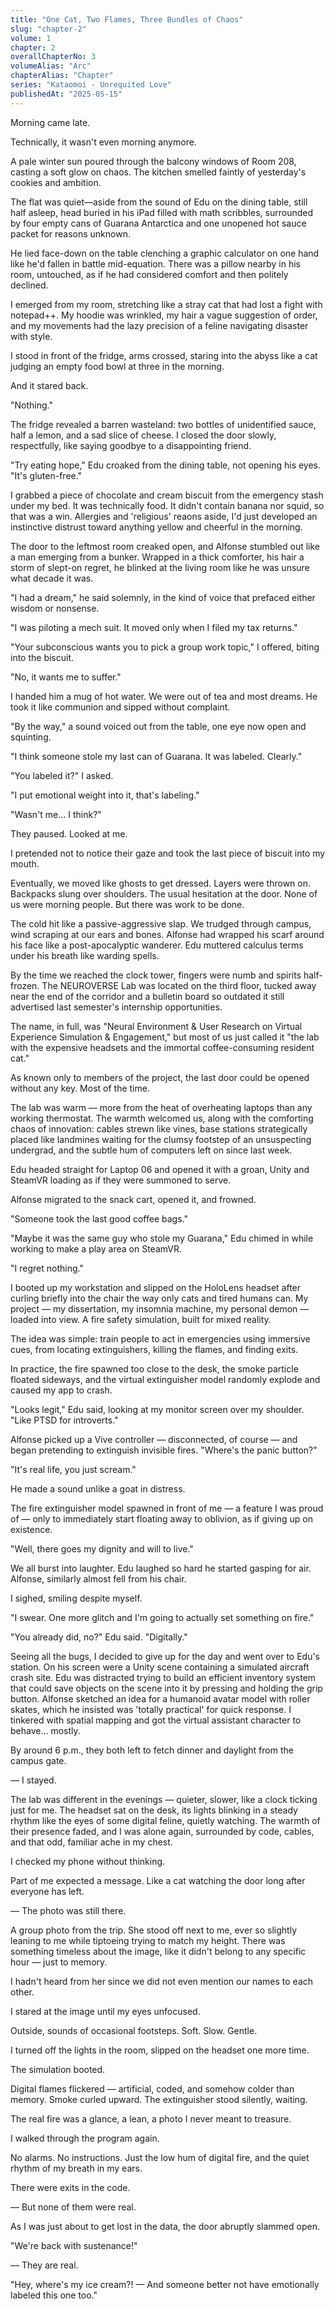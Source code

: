 ```yaml
---
title: "One Cat, Two Flames, Three Bundles of Chaos"
slug: "chapter-2"
volume: 1
chapter: 2
overallChapterNo: 3
volumeAlias: "Arc"
chapterAlias: "Chapter"
series: "Kataomoi - Unrequited Love"
publishedAt: "2025-05-15"
---
```

Morning came late. 

Technically, it wasn't even morning anymore.

A pale winter sun poured through the balcony windows of Room 208, casting a soft glow on chaos. 
The kitchen smelled faintly of yesterday's cookies and ambition.

The flat was quiet—aside from the sound of Edu on the dining table, still half asleep, 
head buried in his iPad filled with math scribbles, surrounded by four empty cans of Guarana Antarctica and one unopened 
hot sauce packet for reasons unknown. 

He lied face-down on the table clenching a graphic calculator on one hand like he'd fallen in battle mid-equation.
There was a pillow nearby in his room, untouched, as if he had considered comfort and then politely declined.

I emerged from my room, stretching like a stray cat that had lost a fight with notepad++.
My hoodie was wrinkled, my hair a vague suggestion of order, and my movements had the lazy precision of a feline navigating disaster with style.

I stood in front of the fridge, arms crossed, staring into the abyss like a cat judging an empty food bowl at three in the morning.

And it stared back.

"Nothing."

The fridge revealed a barren wasteland: two bottles of unidentified sauce, half a lemon, and a sad slice of cheese.
I closed the door slowly, respectfully, like saying goodbye to a disappointing friend.

"Try eating hope," Edu croaked from the dining table, not opening his eyes. "It's gluten-free."

I grabbed a piece of chocolate and cream biscuit from the emergency stash under my bed.
It was technically food.
It didn't contain banana nor squid, so that was a win.
Allergies and 'religious' reaons aside, I'd just developed an instinctive distrust toward anything yellow and cheerful in the morning.

The door to the leftmost room creaked open, and Alfonse stumbled out like a man emerging from a bunker.
Wrapped in a thick comforter, his hair a storm of slept-on regret, he blinked at the living room like he was unsure what decade it was.

"I had a dream," he said solemnly, in the kind of voice that prefaced either wisdom or nonsense.

"I was piloting a mech suit. It moved only when I filed my tax returns."

"Your subconscious wants you to pick a group work topic," I offered, biting into the biscuit.

"No, it wants me to suffer."

I handed him a mug of hot water. We were out of tea and most dreams. He took it like communion and sipped without complaint.

"By the way," a sound voiced out from the table, one eye now open and squinting.

"I think someone stole my last can of Guarana. It was labeled. Clearly."

"You labeled it?" I asked.

"I put emotional weight into it, that's labeling."

"Wasn't me... I think?"

They paused. Looked at me. 

I pretended not to notice their gaze and took the last piece of biscuit into my mouth.

Eventually, we moved like ghosts to get dressed. Layers were thrown on. 
Backpacks slung over shoulders. 
The usual hesitation at the door. 
None of us were morning people.
But there was work to be done.

The cold hit like a passive-aggressive slap. 
We trudged through campus, wind scraping at our ears and bones.
Alfonse had wrapped his scarf around his face like a post-apocalyptic wanderer.
Edu muttered calculus terms under his breath like warding spells.

By the time we reached the clock tower, fingers were numb and spirits half-frozen.
The NEUROVERSE Lab was located on the third floor, 
tucked away near the end of the corridor and a bulletin board so outdated 
it still advertised last semester's internship opportunities.

The name, in full, was "Neural Environment & User Research on Virtual Experience Simulation & Engagement,"
but most of us just called it "the lab with the expensive headsets and the immortal coffee-consuming resident cat."

As known only to members of the project, the last door could be opened without any key. Most of the time. 

The lab was warm — more from the heat of overheating laptops than any working thermostat. 
The warmth welcomed us, along with the comforting chaos of innovation: cables strewn like vines, base stations strategically placed like landmines waiting for the clumsy footstep of an unsuspecting undergrad, 
and the subtle hum of computers left on since last week.

Edu headed straight for Laptop 06 and opened it with a groan, Unity and SteamVR loading as if they were summoned to serve.

Alfonse migrated to the snack cart, opened it, and frowned. 

"Someone took the last good coffee bags."

"Maybe it was the same guy who stole my Guarana," 
Edu chimed in while working to make a play area on SteamVR. 

"I regret nothing."

I booted up my workstation and slipped on the HoloLens headset after curling briefly into the chair the way only cats and tired humans can.
My project — my dissertation, my insomnia machine, my personal demon — loaded into view.
A fire safety simulation, built for mixed reality.

The idea was simple: train people to act in emergencies using immersive cues, from locating extinguishers, killing the flames, and finding exits.

In practice, the fire spawned too close to the desk, the smoke particle floated sideways, and the virtual extinguisher model randomly explode and caused my app to crash.

"Looks legit," Edu said, looking at my monitor screen over my shoulder. "Like PTSD for introverts." 

Alfonse picked up a Vive controller — disconnected, of course — and began pretending to extinguish invisible fires. "Where's the panic button?"

"It's real life, you just scream."

He made a sound unlike a goat in distress.

The fire extinguisher model spawned in front of me — a feature I was proud of — only to immediately start floating away to oblivion, as if giving up on existence.

"Well, there goes my dignity and will to live."

We all burst into laughter. Edu laughed so hard he started gasping for air. Alfonse, similarly almost fell from his chair.

I sighed, smiling despite myself. 

"I swear. One more glitch and I'm going to actually set something on fire."

"You already did, no?" Edu said. "Digitally."

Seeing all the bugs, I decided to give up for the day and went over to Edu's station.
On his screen were a Unity scene containing a simulated aircraft crash site.
Edu was distracted trying to build an efficient inventory system that could save objects on the scene into it by pressing and holding the grip button.
Alfonse sketched an idea for a humanoid avatar model with roller skates, which he insisted was 'totally practical' for quick response.
I tinkered with spatial mapping and got the virtual assistant character to behave... mostly.

By around 6 p.m., they both left to fetch dinner and daylight from the campus gate.

— I stayed.

The lab was different in the evenings — quieter, slower, like a clock ticking just for me. 
The headset sat on the desk, its lights blinking in a steady rhythm like the eyes of some digital feline, quietly watching.
The warmth of their presence faded, and I was alone again, surrounded by code, cables, and that odd, familiar ache in my chest.

I checked my phone without thinking.

Part of me expected a message. Like a cat watching the door long after everyone has left.

— The photo was still there.

A group photo from the trip. She stood off next to me, ever so slightly leaning to me while tiptoeing trying to match my height.
There was something timeless about the image, like it didn't belong to any specific hour — just to memory.

I hadn't heard from her since we did not even mention our names to each other.

I stared at the image until my eyes unfocused.

Outside, sounds of occasional footsteps. Soft. Slow. Gentle.

I turned off the lights in the room, slipped on the headset one more time.

The simulation booted.

Digital flames flickered — artificial, coded, and somehow colder than memory. 
Smoke curled upward. The extinguisher stood silently, waiting.

The real fire was a glance, a lean, a photo I never meant to treasure. 

I walked through the program again.

No alarms. No instructions. Just the low hum of digital fire, and the quiet rhythm of my breath in my ears.

There were exits in the code.

— But none of them were real.

As I was just about to get lost in the data, the door abruptly slammed open.

"We're back with sustenance!"

— They are real.

"Hey, where's my ice cream?! — And someone better not have emotionally labeled this one too."
